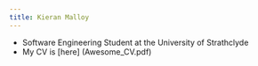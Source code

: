 ```yaml
---
title: Kieran Malloy
---
```


- Software Engineering Student at the University of Strathclyde
- My CV is [here] (Awesome_CV.pdf)

